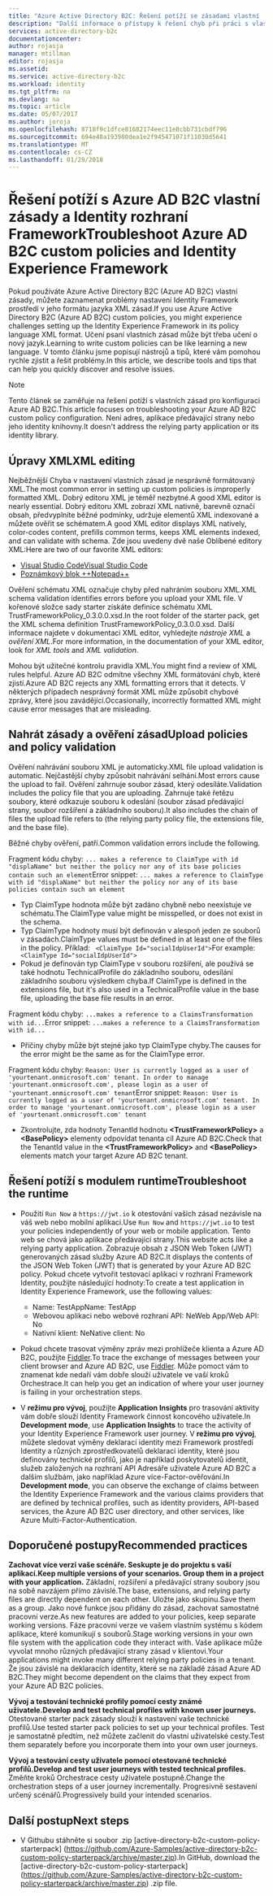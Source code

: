 ```yaml
---
title: "Azure Active Directory B2C: Řešení potíží se zásadami vlastní | Microsoft Docs"
description: "Další informace o přístupy k řešení chyb při práci s vlastní zásady v Azure Active Directory."
services: active-directory-b2c
documentationcenter: 
author: rojasja
manager: mtillman
editor: rojasja
ms.assetid: 
ms.service: active-directory-b2c
ms.workload: identity
ms.tgt_pltfrm: na
ms.devlang: na
ms.topic: article
ms.date: 05/07/2017
ms.author: joroja
ms.openlocfilehash: 8718f9c1dfce81682174eec11e8cbb731cbdf796
ms.sourcegitcommit: 694e40a193980dea1e2f945471071f11030d5641
ms.translationtype: MT
ms.contentlocale: cs-CZ
ms.lasthandoff: 01/29/2018
---
```

# <a name="troubleshoot-azure-ad-b2c-custom-policies-and-identity-experience-framework"></a><span data-ttu-id="1ed50-103">Řešení potíží s Azure AD B2C vlastní zásady a Identity rozhraní Framework</span><span class="sxs-lookup"><span data-stu-id="1ed50-103">Troubleshoot Azure AD B2C custom policies and Identity Experience Framework</span></span>

<span data-ttu-id="1ed50-104">Pokud používáte Azure Active Directory B2C (Azure AD B2C) vlastní zásady, můžete zaznamenat problémy nastavení Identity Framework prostředí v jeho formátu jazyka XML zásad.</span><span class="sxs-lookup"><span data-stu-id="1ed50-104">If you use Azure Active Directory B2C (Azure AD B2C) custom policies, you might experience challenges setting up the Identity Experience Framework in its policy language XML format.</span></span>  <span data-ttu-id="1ed50-105">Učení psaní vlastních zásad může být třeba učení o nový jazyk.</span><span class="sxs-lookup"><span data-stu-id="1ed50-105">Learning to write custom policies can be like learning a new language.</span></span> <span data-ttu-id="1ed50-106">V tomto článku jsme popisují nástrojů a tipů, které vám pomohou rychle zjistit a řešit problémy.</span><span class="sxs-lookup"><span data-stu-id="1ed50-106">In this article, we describe tools and tips that can help you quickly discover and resolve issues.</span></span> 

> [!NOTE]
> <span data-ttu-id="1ed50-107">Tento článek se zaměřuje na řešení potíží s vlastních zásad pro konfiguraci Azure AD B2C.</span><span class="sxs-lookup"><span data-stu-id="1ed50-107">This article focuses on troubleshooting your Azure AD B2C custom policy configuration.</span></span> <span data-ttu-id="1ed50-108">Není adres, aplikace předávající strany nebo jeho identity knihovny.</span><span class="sxs-lookup"><span data-stu-id="1ed50-108">It doesn't address the relying party application or its identity library.</span></span>

## <a name="xml-editing"></a><span data-ttu-id="1ed50-109">Úpravy XML</span><span class="sxs-lookup"><span data-stu-id="1ed50-109">XML editing</span></span>

<span data-ttu-id="1ed50-110">Nejběžnější Chyba v nastavení vlastních zásad je nesprávně formátovaný XML.</span><span class="sxs-lookup"><span data-stu-id="1ed50-110">The most common error in setting up custom policies is improperly formatted XML.</span></span> <span data-ttu-id="1ed50-111">Dobrý editoru XML je téměř nezbytné.</span><span class="sxs-lookup"><span data-stu-id="1ed50-111">A good XML editor is nearly essential.</span></span> <span data-ttu-id="1ed50-112">Dobrý editoru XML zobrazí XML nativně, barevně označí obsah, předvyplníte běžné podmínky, udržuje elementů XML indexované a můžete ověřit se schématem.</span><span class="sxs-lookup"><span data-stu-id="1ed50-112">A good XML editor displays XML natively, color-codes content, prefills common terms, keeps XML elements indexed, and can validate with schema.</span></span> <span data-ttu-id="1ed50-113">Zde jsou uvedeny dvě naše Oblíbené editory XML:</span><span class="sxs-lookup"><span data-stu-id="1ed50-113">Here are two of our favorite XML editors:</span></span>

* [<span data-ttu-id="1ed50-114">Visual Studio Code</span><span class="sxs-lookup"><span data-stu-id="1ed50-114">Visual Studio Code</span></span>](https://code.visualstudio.com/)
* [<span data-ttu-id="1ed50-115">Poznámkový blok ++</span><span class="sxs-lookup"><span data-stu-id="1ed50-115">Notepad++</span></span>](https://notepad-plus-plus.org/)

<span data-ttu-id="1ed50-116">Ověření schématu XML označuje chyby před nahráním souboru XML.</span><span class="sxs-lookup"><span data-stu-id="1ed50-116">XML schema validation identifies errors before you upload your XML file.</span></span> <span data-ttu-id="1ed50-117">V kořenové složce sady starter získáte definice schématu XML TrustFrameworkPolicy_0.3.0.0.xsd.</span><span class="sxs-lookup"><span data-stu-id="1ed50-117">In the root folder of the starter pack, get the XML schema definition TrustFrameworkPolicy_0.3.0.0.xsd.</span></span> <span data-ttu-id="1ed50-118">Další informace najdete v dokumentaci XML editor, vyhledejte *nástroje XML* a *ověření XML*.</span><span class="sxs-lookup"><span data-stu-id="1ed50-118">For more information, in the documentation of your XML editor, look for *XML tools* and *XML validation*.</span></span>

<span data-ttu-id="1ed50-119">Mohou být užitečné kontrolu pravidla XML.</span><span class="sxs-lookup"><span data-stu-id="1ed50-119">You might find a review of XML rules helpful.</span></span> <span data-ttu-id="1ed50-120">Azure AD B2C odmítne všechny XML formátování chyb, které zjistí.</span><span class="sxs-lookup"><span data-stu-id="1ed50-120">Azure AD B2C rejects any XML formatting errors that it detects.</span></span> <span data-ttu-id="1ed50-121">V některých případech nesprávný formát XML může způsobit chybové zprávy, které jsou zavádějící.</span><span class="sxs-lookup"><span data-stu-id="1ed50-121">Occasionally, incorrectly formatted XML might cause error messages that are misleading.</span></span>

## <a name="upload-policies-and-policy-validation"></a><span data-ttu-id="1ed50-122">Nahrát zásady a ověření zásad</span><span class="sxs-lookup"><span data-stu-id="1ed50-122">Upload policies and policy validation</span></span>

 <span data-ttu-id="1ed50-123">Ověření nahrávání souboru XML je automaticky.</span><span class="sxs-lookup"><span data-stu-id="1ed50-123">XML file upload validation is automatic.</span></span> <span data-ttu-id="1ed50-124">Nejčastější chyby způsobit nahrávání selhání.</span><span class="sxs-lookup"><span data-stu-id="1ed50-124">Most errors cause the upload to fail.</span></span> <span data-ttu-id="1ed50-125">Ověření zahrnuje soubor zásad, který odesíláte.</span><span class="sxs-lookup"><span data-stu-id="1ed50-125">Validation includes the policy file that you are uploading.</span></span> <span data-ttu-id="1ed50-126">Zahrnuje také řetězu soubory, které odkazuje souboru k odeslání (soubor zásad předávající strany, soubor rozšíření a základního souboru).</span><span class="sxs-lookup"><span data-stu-id="1ed50-126">It also includes the chain of files the upload file refers to (the relying party policy file, the extensions file, and the base file).</span></span> 
 
 <span data-ttu-id="1ed50-127">Běžné chyby ověření, patří.</span><span class="sxs-lookup"><span data-stu-id="1ed50-127">Common validation errors include the following.</span></span>

<span data-ttu-id="1ed50-128">Fragment kódu chyby: `... makes a reference to ClaimType with id "displaName" but neither the policy nor any of its base policies contain such an element`</span><span class="sxs-lookup"><span data-stu-id="1ed50-128">Error snippet: `... makes a reference to ClaimType with id "displaName" but neither the policy nor any of its base policies contain such an element`</span></span>
* <span data-ttu-id="1ed50-129">Typ ClaimType hodnota může být zadáno chybně nebo neexistuje ve schématu.</span><span class="sxs-lookup"><span data-stu-id="1ed50-129">The ClaimType value might be misspelled, or does not exist in the schema.</span></span>
* <span data-ttu-id="1ed50-130">Typ ClaimType hodnoty musí být definován v alespoň jeden ze souborů v zásadách.</span><span class="sxs-lookup"><span data-stu-id="1ed50-130">ClaimType values must be defined in at least one of the files in the policy.</span></span> 
    <span data-ttu-id="1ed50-131">Příklad: ` <ClaimType Id="socialIdpUserId">`</span><span class="sxs-lookup"><span data-stu-id="1ed50-131">For example: ` <ClaimType Id="socialIdpUserId">`</span></span>
* <span data-ttu-id="1ed50-132">Pokud je definován typ ClaimType v souboru rozšíření, ale používá se také hodnotu TechnicalProfile do základního souboru, odesílání základního souboru výsledkem chyba.</span><span class="sxs-lookup"><span data-stu-id="1ed50-132">If ClaimType is defined in the extensions file, but it's also used in a TechnicalProfile value in the base file, uploading the base file results in an error.</span></span>

<span data-ttu-id="1ed50-133">Fragment kódu chyby: `...makes a reference to a ClaimsTransformation with id...`</span><span class="sxs-lookup"><span data-stu-id="1ed50-133">Error snippet: `...makes a reference to a ClaimsTransformation with id...`</span></span>
* <span data-ttu-id="1ed50-134">Příčiny chyby může být stejné jako typ ClaimType chyby.</span><span class="sxs-lookup"><span data-stu-id="1ed50-134">The causes for the error might be the same as for the ClaimType error.</span></span>

<span data-ttu-id="1ed50-135">Fragment kódu chyby: `Reason: User is currently logged as a user of 'yourtenant.onmicrosoft.com' tenant. In order to manage 'yourtenant.onmicrosoft.com', please login as a user of 'yourtenant.onmicrosoft.com' tenant`</span><span class="sxs-lookup"><span data-stu-id="1ed50-135">Error snippet: `Reason: User is currently logged as a user of 'yourtenant.onmicrosoft.com' tenant. In order to manage 'yourtenant.onmicrosoft.com', please login as a user of 'yourtenant.onmicrosoft.com' tenant`</span></span>
* <span data-ttu-id="1ed50-136">Zkontrolujte, zda hodnoty TenantId hodnotu  **\<TrustFrameworkPolicy\>**  a  **\<BasePolicy\>**  elementy odpovídat tenanta cíl Azure AD B2C.</span><span class="sxs-lookup"><span data-stu-id="1ed50-136">Check that the TenantId value in the **\<TrustFrameworkPolicy\>** and **\<BasePolicy\>** elements match your target Azure AD B2C tenant.</span></span>  

## <a name="troubleshoot-the-runtime"></a><span data-ttu-id="1ed50-137">Řešení potíží s modulem runtime</span><span class="sxs-lookup"><span data-stu-id="1ed50-137">Troubleshoot the runtime</span></span>

* <span data-ttu-id="1ed50-138">Použití `Run Now` a `https://jwt.io` k otestování vašich zásad nezávisle na váš web nebo mobilní aplikaci.</span><span class="sxs-lookup"><span data-stu-id="1ed50-138">Use `Run Now` and `https://jwt.io` to test your policies independently of your web or mobile application.</span></span> <span data-ttu-id="1ed50-139">Tento web se chová jako aplikace předávající strany.</span><span class="sxs-lookup"><span data-stu-id="1ed50-139">This website acts like a relying party application.</span></span> <span data-ttu-id="1ed50-140">Zobrazuje obsah z JSON Web Token (JWT) generovaných zásad služby Azure AD B2C.</span><span class="sxs-lookup"><span data-stu-id="1ed50-140">It displays the contents of the JSON Web Token (JWT) that is generated by your Azure AD B2C policy.</span></span> <span data-ttu-id="1ed50-141">Pokud chcete vytvořit testovací aplikaci v rozhraní Framework Identity, použijte následující hodnoty:</span><span class="sxs-lookup"><span data-stu-id="1ed50-141">To create a test application in Identity Experience Framework, use the following values:</span></span>
    * <span data-ttu-id="1ed50-142">Name: TestApp</span><span class="sxs-lookup"><span data-stu-id="1ed50-142">Name: TestApp</span></span>
    * <span data-ttu-id="1ed50-143">Webovou aplikaci nebo webové rozhraní API: Ne</span><span class="sxs-lookup"><span data-stu-id="1ed50-143">Web App/Web API: No</span></span>
    * <span data-ttu-id="1ed50-144">Nativní klient: Ne</span><span class="sxs-lookup"><span data-stu-id="1ed50-144">Native client: No</span></span>

* <span data-ttu-id="1ed50-145">Pokud chcete trasovat výměny zpráv mezi prohlížeče klienta a Azure AD B2C, použijte [Fiddler](http://www.telerik.com/fiddler).</span><span class="sxs-lookup"><span data-stu-id="1ed50-145">To trace the exchange of messages between your client browser and Azure AD B2C, use [Fiddler](http://www.telerik.com/fiddler).</span></span> <span data-ttu-id="1ed50-146">Může pomoct vám to znamenat kde nedaří vám dobře slouží uživatele ve vaší kroků Orchestrace.</span><span class="sxs-lookup"><span data-stu-id="1ed50-146">It can help you get an indication of where your user journey is failing in your orchestration steps.</span></span>

* <span data-ttu-id="1ed50-147">V **režimu pro vývoj**, použijte **Application Insights** pro trasování aktivity vám dobře slouží Identity Framework činnost koncového uživatele.</span><span class="sxs-lookup"><span data-stu-id="1ed50-147">In **Development mode**, use **Application Insights** to trace the activity of your Identity Experience Framework user journey.</span></span> <span data-ttu-id="1ed50-148">V **režimu pro vývoj**, můžete sledovat výměny deklarací identity mezi Framework prostředí Identity a různých zprostředkovatelů deklarací identity, které jsou definovány technické profilů, jako je například poskytovatelů identit, služeb založených na rozhraní API Adresáře uživatele Azure AD B2C a dalším službám, jako například Azure více-Factor-ověřování.</span><span class="sxs-lookup"><span data-stu-id="1ed50-148">In **Development mode**, you can observe the exchange of claims between the Identity Experience Framework and the various claims providers that are defined by technical profiles, such as identity providers, API-based services, the Azure AD B2C user directory, and other services, like Azure Multi-Factor-Authentication.</span></span>  

## <a name="recommended-practices"></a><span data-ttu-id="1ed50-149">Doporučené postupy</span><span class="sxs-lookup"><span data-stu-id="1ed50-149">Recommended practices</span></span>

<span data-ttu-id="1ed50-150">**Zachovat více verzí vaše scénáře. Seskupte je do projektu s vaší aplikací.**</span><span class="sxs-lookup"><span data-stu-id="1ed50-150">**Keep multiple versions of your scenarios. Group them in a project with your application.**</span></span> <span data-ttu-id="1ed50-151">Základní, rozšíření a předávající strany soubory jsou na sobě navzájem přímo závislé.</span><span class="sxs-lookup"><span data-stu-id="1ed50-151">The base, extensions, and relying party files are directly dependent on each other.</span></span> <span data-ttu-id="1ed50-152">Uložte jako skupinu.</span><span class="sxs-lookup"><span data-stu-id="1ed50-152">Save them as a group.</span></span> <span data-ttu-id="1ed50-153">Jako nové funkce jsou přidány do zásad, zachovat samostatné pracovní verze.</span><span class="sxs-lookup"><span data-stu-id="1ed50-153">As new features are added to your policies, keep separate working versions.</span></span> <span data-ttu-id="1ed50-154">Fáze pracovní verze ve vašem vlastním systému s kódem aplikace, které komunikují s souborů.</span><span class="sxs-lookup"><span data-stu-id="1ed50-154">Stage working versions in your own file system with the application code they interact with.</span></span>  <span data-ttu-id="1ed50-155">Vaše aplikace může vyvolat mnoho různých předávající strany zásad v klientovi.</span><span class="sxs-lookup"><span data-stu-id="1ed50-155">Your applications might invoke many different relying party policies in a tenant.</span></span> <span data-ttu-id="1ed50-156">Že jsou závislé na deklaracích identity, které se na základě zásad Azure AD B2C.</span><span class="sxs-lookup"><span data-stu-id="1ed50-156">They might become dependent on the claims that they expect from your Azure AD B2C policies.</span></span>

<span data-ttu-id="1ed50-157">**Vývoj a testování technické profily pomocí cesty známé uživatele.**</span><span class="sxs-lookup"><span data-stu-id="1ed50-157">**Develop and test technical profiles with known user journeys.**</span></span> <span data-ttu-id="1ed50-158">Otestované starter pack zásady slouží k nastavení vaše technické profilů.</span><span class="sxs-lookup"><span data-stu-id="1ed50-158">Use tested starter pack policies to set up your technical profiles.</span></span> <span data-ttu-id="1ed50-159">Test je samostatně předtím, než můžete začlenit do vlastní uživatelské cesty.</span><span class="sxs-lookup"><span data-stu-id="1ed50-159">Test them separately before you incorporate them into your own user journeys.</span></span>

<span data-ttu-id="1ed50-160">**Vývoj a testování cesty uživatele pomocí otestované technické profilů.**</span><span class="sxs-lookup"><span data-stu-id="1ed50-160">**Develop and test user journeys with tested technical profiles.**</span></span> <span data-ttu-id="1ed50-161">Změňte kroků Orchestrace cesty uživatele postupně.</span><span class="sxs-lookup"><span data-stu-id="1ed50-161">Change the orchestration steps of a user journey incrementally.</span></span> <span data-ttu-id="1ed50-162">Progresivně sestavení určený scénářů.</span><span class="sxs-lookup"><span data-stu-id="1ed50-162">Progressively build your intended scenarios.</span></span>

## <a name="next-steps"></a><span data-ttu-id="1ed50-163">Další postup</span><span class="sxs-lookup"><span data-stu-id="1ed50-163">Next steps</span></span>

* <span data-ttu-id="1ed50-164">V Githubu stáhněte si soubor .zip [active-directory-b2c-custom-policy-starterpack] (https://github.com/Azure-Samples/active-directory-b2c-custom-policy-starterpack/archive/master.zip).</span><span class="sxs-lookup"><span data-stu-id="1ed50-164">In GitHub, download the [active-directory-b2c-custom-policy-starterpack] (https://github.com/Azure-Samples/active-directory-b2c-custom-policy-starterpack/archive/master.zip) .zip file.</span></span>
